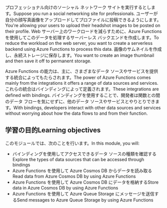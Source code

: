 <span data-ttu-id="9bbf6-101">プロフェッショナル向けのソーシャル ネットワーク サイトを実行するとします。</span><span class="sxs-lookup"><span data-stu-id="9bbf6-101">Suppose you run a social networking site for professionals.</span></span> <span data-ttu-id="9bbf6-102">ユーザーが自分の顔写真画像をアップロードしてプロファイルに投稿できるようにします。</span><span class="sxs-lookup"><span data-stu-id="9bbf6-102">You're allowing your users to upload their headshot images to be posted on their profile.</span></span> <span data-ttu-id="9bbf6-103">Web サーバー上のワークロードを減らすために、Azure Functions を使用してこのデータを処理するサーバーレス バックエンドを作成します。</span><span class="sxs-lookup"><span data-stu-id="9bbf6-103">To reduce the workload on the web server, you want to create a serverless backend using Azure Functions to process this data.</span></span> <span data-ttu-id="9bbf6-104">画像のサムネイルを作成し、永続ストレージに保存します。</span><span class="sxs-lookup"><span data-stu-id="9bbf6-104">You want to create an image thumbnail and then save it off to permanent storage.</span></span> 

<span data-ttu-id="9bbf6-105">Azure Functions の能力は、主に、さまざまなデータ ソースやサービスを提供する統合によってもたらされます。</span><span class="sxs-lookup"><span data-stu-id="9bbf6-105">The power of Azure Functions comes mainly from the integrations it offers a range of data sources and services.</span></span> <span data-ttu-id="9bbf6-106">これらの統合はバインディングによって定義されます。</span><span class="sxs-lookup"><span data-stu-id="9bbf6-106">These integrations are defined with bindings.</span></span> <span data-ttu-id="9bbf6-107">バインディングを使用することで、開発者は関数との間のデータ フローを気にせずに、他のデータ ソースやサービスとやりとりできます。</span><span class="sxs-lookup"><span data-stu-id="9bbf6-107">With bindings, developers interact with other data sources and services without worrying about how the data flows to and from their function.</span></span>

## <a name="learning-objectives"></a><span data-ttu-id="9bbf6-108">学習の目的</span><span class="sxs-lookup"><span data-stu-id="9bbf6-108">Learning objectives</span></span>

<span data-ttu-id="9bbf6-109">このモジュールでは、次のことを行います。</span><span class="sxs-lookup"><span data-stu-id="9bbf6-109">In this module, you will:</span></span>

- <span data-ttu-id="9bbf6-110">バインディングを使用してアクセスできるデータ ソースの種類を確認する</span><span class="sxs-lookup"><span data-stu-id="9bbf6-110">Explore the types of data sources that can be accessed through bindings</span></span>
- <span data-ttu-id="9bbf6-111">Azure Functions を使用して Azure Cosmos DB からデータを読み取る</span><span class="sxs-lookup"><span data-stu-id="9bbf6-111">Read data from Azure Cosmos DB by using Azure Functions</span></span>
- <span data-ttu-id="9bbf6-112">Azure Functions を使用して Azure Cosmos DB にデータを格納する</span><span class="sxs-lookup"><span data-stu-id="9bbf6-112">Store data in Azure Cosmos DB by using Azure Functions</span></span>
- <span data-ttu-id="9bbf6-113">Azure Functions を使用して Azure Queue Storage にメッセージを送信する</span><span class="sxs-lookup"><span data-stu-id="9bbf6-113">Send messages to Azure Queue Storage by using Azure Functions</span></span>
